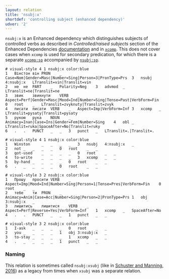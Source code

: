 ```yaml
---
layout: relation
title: 'nsubj:x'
shortdef: 'controlling subject (enhanced dependency)'
udver: '2'
---
```


`nsubj:x` is an Enhanced dependency which distinguishes subjects of controlled verbs as described in _Controlled/raised subjects_ section of the Enhanced Dependencies [documentation](http://universaldependencies.org/u/overview/enhanced-syntax.html) and in [`xcomp`](../../u/dep/xcomp.html). This does not cover cases when `xcomp` is used for secondary predication, for which there is a separate [`xcomp:sp`](xcomp-sp.html) accompanied by [`nsubj:sp`](nsubj-sp.html).

~~~ conllu
# visual-style 4 1 nsubj:x color:blue
1	Вінстон	він	PRON	_	Case=Nom|Gender=Masc|Number=Sing|Person=3|PronType=Prs	3	nsubj	4:nsubj:x	LTranslit=vin|Translit=vin
2	не	не	PART	_	Polarity=Neg	3	advmod	_	LTranslit=ne|Translit=ne
3	звик	звикнути	VERB	_	Aspect=Perf|Gender=Masc|Mood=Ind|Number=Sing|Tense=Past|VerbForm=Fin	0	root	_	LTranslit=zvyknuty|Translit=zvyk
4	писати	писати	VERB	_	Aspect=Imp|VerbForm=Inf	3	xcomp	_	LTranslit=pysaty|Translit=pysaty
5	рукою	рука	NOUN	_	Animacy=Inan|Case=Ins|Gender=Fem|Number=Sing	4	obl	_	LTranslit=ruka|SpaceAfter=No|Translit=ruky
6	.	.	PUNCT	_	_	3	punct	_	LTranslit=.|Translit=.

# visual-style 4 1 nsubj:x color:blue
1	Winston 	_	_	_	_	3	nsubj	4:nsubj:x	_
2	not	_	_	_	_	0	root	_	_
3	got-used	_	_	_	_	0	root	_	_
4	to-write	_	_	_	_	3	xcomp	_	_
5	by-hand	_	_	_	_	0	root	_	_
6	.	_	_	_	_	0	root	_	_

~~~

~~~ conllu
# visual-style 3 2 nsubj:x color:blue
1	Прошу	просити	VERB	_	Aspect=Imp|Mood=Ind|Number=Sing|Person=1|Tense=Pres|VerbForm=Fin	0	root	_	_
2	тебе	ти	PRON	_	Animacy=Anim|Case=Acc|Number=Sing|Person=2|PronType=Prs	1	obj	3:nsubj:x	_
3	лишитись	лишитися	VERB	_	Aspect=Perf|Reverse=Yes|VerbForm=Inf	1	xcomp	_	SpaceAfter=No
4	.	.	PUNCT	_	_	1	punct	_	_

# visual-style 3 2 nsubj:x color:blue
1	I-ask	_	_	_	_	0	root	_	_
2	you	_	_	_	_	1	obj	3:nsubj:x	_
3	to-stay	_	_	_	_	1	xcomp	_	_
4	.	_	_	_	_	1	punct	_	_

~~~

### Naming

This relation is sometimes called `nsubj:xsubj` (like in [Schuster and Manning, 2016](https://nlp.stanford.edu/pubs/schuster2016enhanced.pdf)) as a legacy from times when `xsubj` was a separate relation.

<!-- `nsubj:x` is used when the controlling subject is overt. -->

<!-- For related discussions, see issues [#567](https://github.com/UniversalDependencies/docs/issues/567) and [#568](https://github.com/UniversalDependencies/docs/issues/568). -->

 <!-- If the subject is not overt but is deducible from the form of the verb, there is no `nsubj:x`. -->
<!-- Interlanguage links updated Út zář 29 20:23:38 CEST 2020 -->
